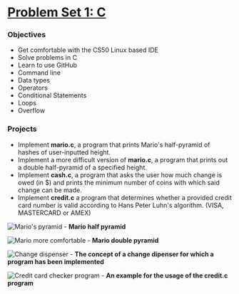 # [Problem Set 1: C](https://docs.cs50.net/2018/x/psets/1/pset1.html)

### Objectives
- Get comfortable with the CS50 Linux based IDE
- Solve problems in C
- Learn to use GitHub
- Command line
- Data types
- Operators
- Conditional Statements
- Loops
- Overflow

### Projects
- Implement **mario.c**, a program that prints Mario's half-pyramid of hashes of user-inputted height.
- Implement a more difficult version of **mario.c**, a program that prints out a double half-pyramid of a specified height.
- Implement **cash.c**, a program that asks the user how much change is owed (in $) and prints the minimum number of coins with which said change can be made.
- Implement **credit.c** a program that determines whether a provided credit card number is valid according to Hans Peter Luhn's algorithm. (VISA, MASTERCARD or AMEX)

![Mario's pyramid](http://i.imgur.com/qfgSWU0.png) - **Mario half pyramid**

![Mario more comfortable](https://i.imgur.com/6JlGtRM.png) - **Mario double pyramid**

![Change dispenser](http://i.imgur.com/xJDsuKI.png) - **The concept of a change dipenser for which a program has been implemented**

![Credit card checker program](https://i.imgur.com/8GVCsz3.jpg) - **An example for the usage of the credit.c program**
